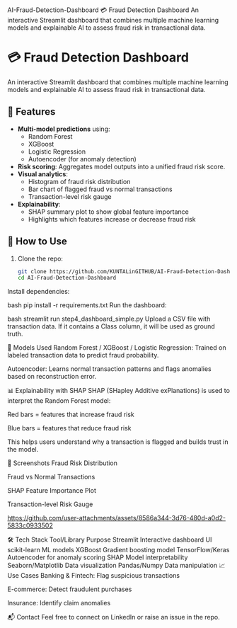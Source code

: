  AI-Fraud-Detection-Dashboard
 💳 Fraud Detection Dashboard  An interactive Streamlit dashboard that combines multiple machine learning models and explainable AI to assess fraud risk in transactional data.


# 💳 Fraud Detection Dashboard

An interactive Streamlit dashboard that combines multiple machine learning models and explainable AI to assess fraud risk in transactional data.

## 🚀 Features

- **Multi-model predictions** using:
  - Random Forest
  - XGBoost
  - Logistic Regression
  - Autoencoder (for anomaly detection)
- **Risk scoring**: Aggregates model outputs into a unified fraud risk score.
- **Visual analytics**:
  - Histogram of fraud risk distribution
  - Bar chart of flagged fraud vs normal transactions
  - Transaction-level risk gauge
- **Explainability**:
  - SHAP summary plot to show global feature importance
  - Highlights which features increase or decrease fraud risk

## 📂 How to Use

1. Clone the repo:
   ```bash
   git clone https://github.com/KUNTALinGITHUB/AI-Fraud-Detection-Dashboard.git
   cd AI-Fraud-Detection-Dashboard
Install dependencies:

bash
pip install -r requirements.txt
Run the dashboard:

bash
streamlit run step4_dashboard_simple.py
Upload a CSV file with transaction data. If it contains a Class column, it will be used as ground truth.

🧠 Models Used
Random Forest / XGBoost / Logistic Regression: Trained on labeled transaction data to predict fraud probability.

Autoencoder: Learns normal transaction patterns and flags anomalies based on reconstruction error.

📊 Explainability with SHAP
SHAP (SHapley Additive exPlanations) is used to interpret the Random Forest model:

Red bars = features that increase fraud risk

Blue bars = features that reduce fraud risk

This helps users understand why a transaction is flagged and builds trust in the model.

📸 Screenshots
Fraud Risk Distribution

Fraud vs Normal Transactions

SHAP Feature Importance Plot

Transaction-level Risk Gauge


https://github.com/user-attachments/assets/8586a344-3d76-480d-a0d2-5833c0933502



🛠 Tech Stack
Tool/Library	Purpose
Streamlit	Interactive dashboard UI
scikit-learn	ML models
XGBoost	Gradient boosting model
TensorFlow/Keras	Autoencoder for anomaly scoring
SHAP	Model interpretability
Seaborn/Matplotlib	Data visualization
Pandas/Numpy	Data manipulation
📈 Use Cases
Banking & Fintech: Flag suspicious transactions

E-commerce: Detect fraudulent purchases

Insurance: Identify claim anomalies

📬 Contact
Feel free to connect on LinkedIn or raise an issue in the repo.

